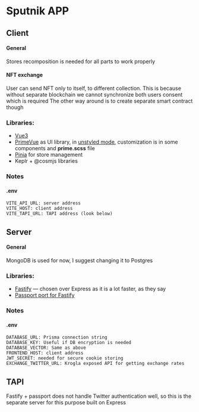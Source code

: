 # Sputnik APP

## Client

#### General
Stores recomposition is needed for all parts to work properly

#### NFT exchange
User can send NFT only to itself, to different collection.
This is because without separate blockchain we cannot synchronize both users consent which is required
The other way around is to create separate smart contract though
    
### Libraries: 
- [Vue3](https://vuejs.org/)
- [PrimeVue](https://primevue.org/) as UI library, in [unstyled mode](https://primevue.org/theming/unstyled/), customization is in some components and __prime.scss__ file
- [Pinia](https://pinia.vuejs.org/) for store management
- Keplr + @cosmjs libraries

### Notes

#### .env
```
VITE_API_URL: server address
VITE_HOST: client address
VITE_TAPI_URL: TAPI address (look below)
```


## Server

#### General
MongoDB is used for now, I suggest changing it to Postgres

### Libraries:
- [Fastify](https://fastify.dev/) — chosen over Express as it is a lot faster, as they say
- [Passport port for Fastify](https://github.com/fastify/fastify-passport)

### Notes

#### .env
```
DATABASE_URL: Prisma connection string
DATABASE_KEY: Useful if DB encryption is needed
DATABASE_VECTOR: Same as above
FRONTEND_HOST: client address
JWT_SECRET: needed for secure cookie storing
EXCHANGE_TWITTER_URL: Krogla exposed API for getting exchange rates
```
## TAPI

Fastify + passport does not handle Twitter authentication well, so this is the separate server for this purpose built on Express 
